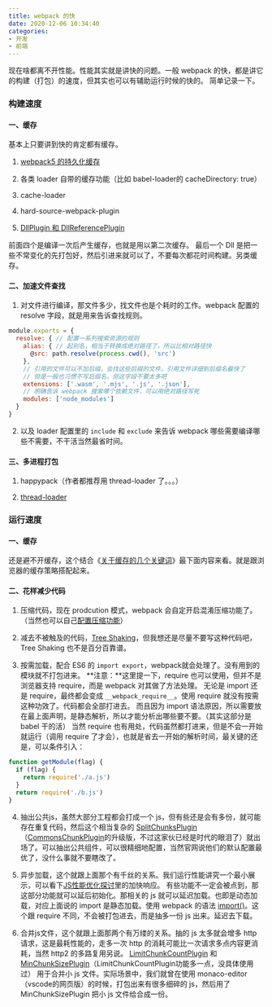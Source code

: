 ```yaml
---
title: webpack 的快
date: 2020-12-06 10:34:40
categories:
- 开发
- 前端
---
```


现在啥都离不开性能。性能其实就是讲快的问题。一般 webpack 的快，都是讲它的构建（打包）的速度，但其实也可以有辅助运行时候的快的。
简单记录一下。

### 构建速度

#### 一、缓存

基本上只要讲到快的肯定都有缓存。

1. [webpack5 的持久化缓存](https://webpack.js.org/configuration/other-options/#cache)

2. 各类 loader 自带的缓存功能（比如 babel-loader的 cacheDirectory: true）

3. cache-loader

4. hard-source-webpack-plugin

5. [DllPlugin 和 DllReferencePlugin](https://webpack.js.org/plugins/dll-plugin)

前面四个是编译一次后产生缓存，也就是用以第二次缓存。
最后一个 Dll 是把一些不常变化的先打包好，然后引进来就可以了，不要每次都花时间构建。另类缓存。

#### 二、加速文件查找

1. 对文件进行编译，那文件多少，找文件也是个耗时的工作。webpack 配置的 resolve 字段，就是用来告诉查找规则。
```js
module.exports = {
  resolve: { // 配置一系列搜索资源的规则
    alias: { // 起别名，相当于转换成绝对路径了，所以比相对路径快
      @src: path.resolve(process.cwd(), 'src')
    },
    // 引用的文件可以不加后缀，会找这些后缀的文件，引用文件详细到后缀名最快了
    // 但是一般也习惯不写后缀名，但这字段不要太多吧
    extensions: ['.wasm', '.mjs', '.js', '.json'],
    // 明确告诉 webpack 搜索哪个依赖文件，可以用绝对路径写死
    modules: ['node_modules']
  }
}
```

2. 以及 loader 配置里的 `include` 和 `exclude` 来告诉 webpack 哪些需要编译哪些不需要，不干活当然最省时间。

#### 三、多进程打包

1. happypack（作者都推荐用 thread-loader 了。。。）

2. [thread-loader](https://webpack.js.org/loaders/thread-loader/)

### 运行速度

#### 一、缓存

还是避不开缓存，这个结合《[关于缓存的几个关键词](2020/07/02/cache/)》最下面内容来看。就是跟浏览器的缓存策略搭配起来。

#### 二、花样减少代码

1. 压缩代码，现在 prodcution 模式，webpack 会自定开启混淆压缩功能了。（当然也可以自己[配置压缩功能](https://webpack.js.org/configuration/optimization/)）

2. 减去不被触及的代码，[Tree Shaking](https://webpack.js.org/guides/tree-shaking)，但我想还是尽量不要写这种代码吧，Tree Shaking 也不是百分百靠谱。

3. 按需加载，配合 ES6 的 `import export`，webpack就会处理了。没有用到的模块就不打包进来。
**注意：**这里提一下，require 也可以使用，但并不是浏览器支持 require，而是 webpack 对其做了方法处理。
无论是 import 还是 require，最终都会变成 `__webpack_require__`。使用 require 就没有按需这种功效了。代码都会全部打进去。
而且因为 import 语法原因，所以需要放在最上面声明，是静态解析，所以才能分析出哪些要不要。（其实这部分是 babel 干的活）
当然 require 也有用处，代码虽然都打进来，但是不会一开始就运行（调用 require 了才会），也就是省去一开始的解析时间，最关键的还是，可以条件引入：
```js
function getModule(flag) {
  if (flag) {
    return require('./a.js')
  }
  return require('./b.js')
}
```

4. 抽出公共js，虽然大部分工程都会打成一个 js，但有些还是会有多份，就可能存在重复代码，然后这个相当复杂的 [SplitChunksPlugin](https://webpack.js.org/plugins/split-chunks-plugin) （[CommonsChunkPlugin](https://webpack.js.org/plugins/commons-chunk-plugin/)的升级版，不过这家伙已经是时代的眼泪了）就出场了。可以抽出公共组件，可以很精细地配置，当然官网说他们的默认配置最优了，没什么事就不要瞎改了。

5. 异步加载，这个就跟上面那个有千丝的关系。我们运行性能讲究一个最小展示，可以看下[JS性能优化探讨](/2020/05/28/js-performance/)里的加快响应。
有些功能不一定会被点到，那这部分功能就可以延后初始化。那相关的 js 就可以延迟加载。也即是动态加载，对应上面说的 import 是静态加载。使用 webpack 的语法 [import()](https://webpack.js.org/guides/code-splitting/#dynamic-imports)。这个跟 require 不同，不会被打包进去，而是抽多一份 js 出来。延迟去下载。

6. 合并js文件，这个就跟上面那两个有万缕的关系。抽的 js 太多就会增多 http 请求，这是最耗性能的，走多一次 http 的消耗可能比一次请求多点内容更消耗，当然 http2 的多路复用另说。
[LimitChunkCountPlugin](https://webpack.js.org/plugins/limit-chunk-count-plugin/) 和 [MinChunkSizePlugin](https://webpack.js.org/plugins/min-chunk-size-plugin/)（LimitChunkCountPlugin功能多一点，没具体使用过） 用于合并小 js 文件。实际场景中，我们就曾在使用 monaco-editor（vscode的网页版）的时候，打包出来有很多细碎的 js，然后用了 MinChunkSizePlugin 把小 js 文件给合成一份。
